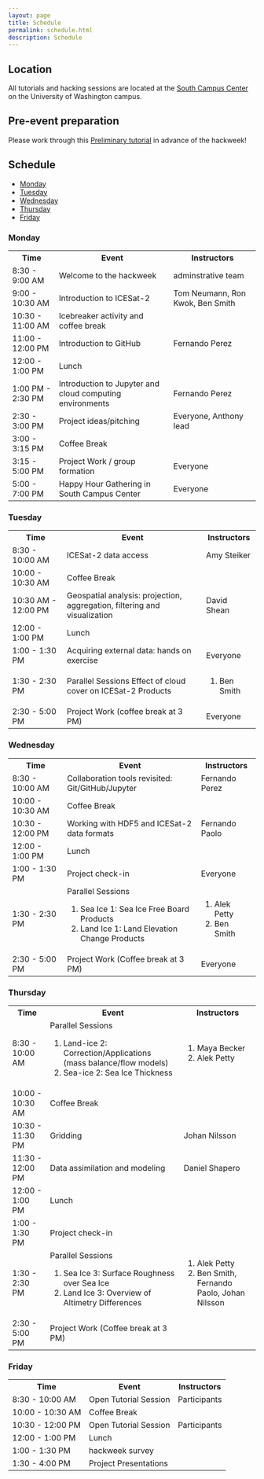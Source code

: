 ```yaml
---
layout: page
title: Schedule
permalink: schedule.html
description: Schedule
---
```


## Location

All tutorials and hacking sessions are located at the <a href="https://www.google.com/maps/place/UW+South+Campus+Center/@47.6495125,-122.3129915,17z/data=!3m1!4b1!4m5!3m4!1s0x549014ec0573d0fd:0x92c36f77d79c29d7!8m2!3d47.6495089!4d-122.3107975">South Campus Center</a> on the University of Washington campus.

## Pre-event preparation

Please work through this <a href ="https://icesat-2hackweek.github.io/preliminary/">Preliminary tutorial</a> in advance of the hackweek!

## Schedule

- [Monday](#monday)
- [Tuesday](#tuesday)
- [Wednesday](#wednesday)
- [Thursday](#thursday)
- [Friday](#friday)

### Monday

<table>
<tbody>
<tr>
<th>Time</th>
<th>Event</th>
<th>Instructors</th>
</tr>

<tr>
<td>8:30 - 9:00 AM</td>
<td>Welcome to the hackweek</td>
<td>adminstrative team </td>
</tr>


<tr>
<td>9:00 - 10:30 AM</td>
<td> Introduction to ICESat-2</td>
<td>Tom Neumann, Ron Kwok, Ben Smith</td>
</tr>

<tr>
<td>10:30 - 11:00 AM</td>
<td>Icebreaker activity and coffee break</td>
<td></td>
</tr>

<tr>
<td>11:00 - 12:00 PM </td>
<td> Introduction to GitHub </td>
<td> Fernando Perez </td>
</tr>

<tr>
<td>12:00 - 1:00 PM</td>
<td>Lunch</td>
<td></td>
</tr>

<tr>
<td> 1:00 PM - 2:30 PM</td>
<td> Introduction to Jupyter and cloud computing environments</td>
<td>Fernando Perez</td>
</tr>

<tr>
<td>2:30 - 3:00 PM </td>
<td>Project ideas/pitching</td>
<td>Everyone, Anthony lead</td>
</tr>

<tr>
<td>3:00 - 3:15 PM </td>
<td>Coffee Break</td>
<td></td>
</tr>

<tr>
<td>3:15 - 5:00 PM</td>
<td>Project Work / group formation </td>
<td>Everyone</td>
</tr>

<tr>
<td>5:00 - 7:00 PM</td>
<td>Happy Hour Gathering in South Campus Center</td>
<td>Everyone</td>
</tr>

</tbody>
</table>

### Tuesday

<table>
<tbody>
<tr>
<th>Time</th>
<th>Event</th>
<th>Instructors</th>
</tr>

<tr>
<td>8:30 - 10:00 AM</td>
<td>ICESat-2 data access</td>
<td>Amy Steiker</td>
</tr>

<tr>
<td>10:00 - 10:30 AM</td>
<td>Coffee Break</td>
<td></td>
</tr>

<tr>
<td>10:30 AM - 12:00 PM</td>
<td>Geospatial analysis: projection, aggregation, filtering and visualization</td>
<td>David Shean</td>
</tr>

<tr>
<td>12:00 - 1:00 PM</td>
<td>Lunch</td>
<td></td>
</tr>

<tr>
<td>1:00 - 1:30 PM</td>
<td>Acquiring external data: hands on exercise</td>
<td>Everyone</td>
</tr>


<tr>
<td>1:30 - 2:30 PM</td>
<td>Parallel Sessions
Effect of cloud cover on ICESat-2 Products
</td>
<td><ol>
<li>Ben Smith</li>
</ol>
</td>
</tr>

<tr>
<td>2:30 - 5:00 PM</td>
<td>Project Work (coffee break at 3 PM)</td>
<td>Everyone</td>
</tr>

</tbody>

</table>

### Wednesday

<table>
<tbody>
<tr>
<th>Time</th>
<th>Event</th>
<th>Instructors</th>
</tr>

<tr>
<td> 8:30 - 10:00 AM</td>
<td> Collaboration tools revisited: Git/GitHub/Jupyter </td>
<td> Fernando Perez</td>
</tr>

<tr>
<td>10:00 - 10:30 AM</td>
<td>Coffee Break</td>
<td></td>
</tr>

<tr> 
<td> 10:30 - 12:00 PM </td>
<td>Working with HDF5 and ICESat-2 data formats</td>
<td>Fernando Paolo</td>
</tr>

<tr>
<td>12:00 - 1:00 PM</td>
<td>Lunch</td>
<td></td>
</tr>

<tr>
<td>1:00 - 1:30 PM</td>
<td>Project check-in  </td>
<td> Everyone </td>
</tr>

<tr>
<td>1:30 - 2:30 PM</td>
<td>Parallel Sessions
<ol>
<li>Sea Ice 1: Sea Ice Free Board Products</li>
<li>Land Ice 1: Land Elevation Change Products</li>
</ol>
</td>
<td>
<ol>
<li>Alek Petty</li>
<li>Ben Smith</li>
</ol>
</td>
</tr>

<tr>
<td>2:30 - 5:00 PM</td>
<td>Project Work (Coffee break at 3 PM)</td>
<td>Everyone</td>
</tr>

</tbody>
</table>

### Thursday

<table>
<tbody>
<tr>
<th>Time</th>
<th>Event</th>
<th>Instructors</th>
</tr>

<tr>
<td>8:30 - 10:00 AM</td>
<td>Parallel Sessions
<ol>
<li>Land-ice 2: Correction/Applications (mass balance/flow models)</li>
<li>Sea-ice 2: Sea Ice Thickness </li>
</ol>
</td>
<td>
<ol>
<li>Maya Becker</li>
<li>Alek Petty</li>
</ol>
</td>
</tr>

<tr>
<td>10:00 - 10:30 AM</td>
<td>Coffee Break</td>
<td></td>
</tr>

<tr>
<td>10:30 - 11:30 PM</td>
<td>Gridding</td>
<td>Johan Nilsson</td>
</tr>

<tr>
<td>11:30 - 12:00 PM</td>
<td>Data assimilation and modeling</td>
<td>Daniel Shapero</td>
</tr>

<tr>
<td>12:00 - 1:00 PM</td>
<td>Lunch</td>
<td></td>
</tr>

<tr>
<td>1:00 - 1:30 PM</td>
<td>Project check-in</td>
<td></td>
</tr>

<tr>
<td>1:30 - 2:30 PM</td>
<td>Parallel Sessions
<ol>
<li>Sea Ice 3: Surface Roughness over Sea Ice </li>
<li>Land Ice 3: Overview of Altimetry Differences</li>
</ol>
</td>
<td>
<ol>
<li>Alek Petty</li>
<li>Ben Smith, Fernando Paolo, Johan Nilsson</li>
</ol>
</td>
</tr>

<tr>
<td> 2:30 - 5:00 PM</td>
<td>Project Work (Coffee break at 3 PM)</td>
<td> </td>
</tr>

</tbody>
</table>

### Friday

<table>
<tbody>
<tr>
<th>Time</th>
<th>Event</th>
<th>Instructors</th>
</tr>

<tr>
<td>8:30 - 10:00 AM </td>
<td>Open Tutorial Session</td>
<td>Participants</td>
</tr>

<tr>
<td>10:00 - 10:30 AM</td>
<td>Coffee Break</td>
<td></td>
</tr>

<tr>
<td>10:30 - 12:00 PM </td>
<td>Open Tutorial Session</td>
<td> Participants</td>
</tr>

<tr>
<td>12:00 - 1:00 PM</td>
<td>Lunch</td>
<td></td>
</tr>

<tr>
<td>1:00 - 1:30 PM</td>
<td>hackweek survey</td>
<td></td>
</tr>

<tr>
<td>1:30 - 4:00 PM</td>
<td>Project Presentations</td>
<td></td>
</tr>

</tbody>
</table>


